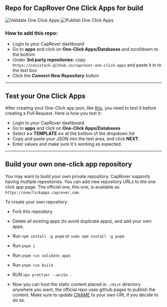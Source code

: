 ## Repo for CapRover One Click Apps for build

![Validate One Click Apps](https://github.com/casistack/caprover-one-click-apps/actions/workflows/validate_apps.yml/badge.svg?event=push)
![Publish One Click Apps](https://github.com/casistack/caprover-one-click-apps/actions/workflows/deploy.yml/badge.svg?event=push)

### How to add this repo:

-   Login to your CapRover dashboard
-   Go to **apps** and click on **One-Click Apps/Databases** and scrolldown to the bottom
-   Under **3rd party repositories:** copy `https://casistack.github.io/caprover-one-click-apps` and paste it in to the text box
-   Click the **_Connect New Repository_** button

---

## Test your One Click Apps

After creating your One-Click app json, like [this](https://github.com/caprover/one-click-apps/blob/master/public/v2/apps/adminer.json), you need to test it before creating a Pull Request. Here is how you test it:

-   Login to your CapRover dashboard
-   Go to **apps** and click on **One-Click Apps/Databases**
-   Select **>> TEMPLATE <<** at the bottom of the dropdown list
-   Copy and paste your JSON into the text area, and click **NEXT**.
-   Enter values and make sure it's working as expected.

---

## Build your own one-click app repository

You may want to build your own private repository. CapRover supports having multiple repositories. You can add new repository URLs to the one click app page. The official one, this one, is available as `https://oneclickapps.caprover.com`.

To create your own repository:

-   Fork this repository
-   Delete all existing apps (to avoid duplicate apps), and add your own apps.
-   Run `npm install -g pnpm` or `sudo npm install -g pnpm`
-   Run `pnpm i`
-   Run `pnpm run validate_apps`
-   Run `pnpm run build`

- RUN `npx prettier --write .`
-   Now you can host the static content placed in `./dist` directory anywhere you want, the official repo uses github pages to publish the content. Make sure to update [CNAME](https://github.com/casistack/caprover-one-click-apps/blob/master/public/CNAME) to your own URL if you decide to do so.
